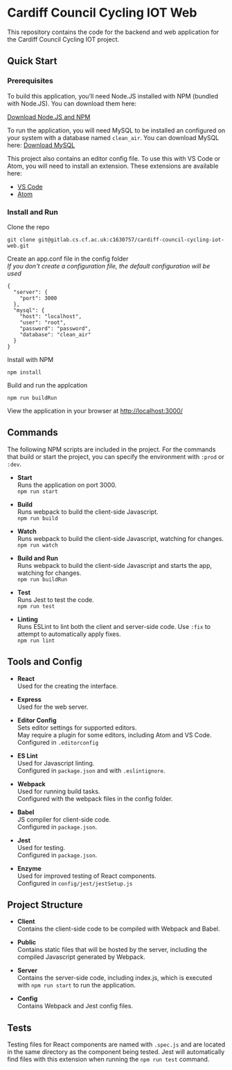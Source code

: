 # Cardiff Council Cycling IOT Web

This repository contains the code for the backend and web application for the Cardiff Council Cycling IOT project.

## Quick Start

### Prerequisites

To build this application, you'll need Node.JS installed with NPM (bundled with Node.JS). You can download them here:

[Download Node.JS and NPM](https://nodejs.org/en/)

To run the application, you will need MySQL to be installed an configured on your system with a database named `clean_air`. You can download MySQL here:
[Download MySQL](https://dev.mysql.com/downloads/windows/installer/)

This project also contains an editor config file. To use this with VS Code or Atom, you will need to install an extension. These extensions are available here:  

* [VS Code](https://marketplace.visualstudio.com/items?itemName=editorconfig.editorconfig)
* [Atom](https://atom.io/packages/editorconfig)

### Install and Run

Clone the repo  
```
git clone git@gitlab.cs.cf.ac.uk:c1630757/cardiff-council-cycling-iot-web.git
```

Create an app.conf file in the config folder  
_If you don't create a configuration file, the default configuration will be used_
```
{
  "server": {
    "port": 3000
  },
  "mysql": {
    "host": "localhost",
    "user": "root",
    "password": "password",
    "database": "clean_air"
  }
}
```

Install with NPM  
```
npm install
```

Build and run the applcation  
```
npm run buildRun
```

View the application in your browser at [http://localhost:3000/](http://localhost:3000/)

## Commands

The following NPM scripts are included in the project. For the commands that build or start the project, you can specify the environment with `:prod` or `:dev`.  

* **Start**  
  Runs the application on port 3000.  
  `npm run start`

* **Build**  
  Runs webpack to build the client-side Javascript.  
  `npm run build`  

* **Watch**  
  Runs webpack to build the client-side Javascript, watching for changes.  
  `npm run watch`  

* **Build and Run**  
  Runs webpack to build the client-side Javascript and starts the app, watching for changes.  
  `npm run buildRun`

* **Test**  
  Runs Jest to test the code.  
  `npm run test`

* **Linting**  
  Runs ESLint to lint both the client and server-side code. Use `:fix` to attempt to automatically apply fixes.  
  `npm run lint`  

## Tools and Config

* **React**  
  Used for the creating the interface.

* **Express**  
  Used for the web server.

* **Editor Config**  
  Sets editor settings for supported editors.  
  May require a plugin for some editors, including Atom and VS Code.  
  Configured in `.editorconfig`

* **ES Lint**  
  Used for Javascript linting.  
  Configured in `package.json` and with `.eslintignore`.

* **Webpack**  
  Used for running build tasks.  
  Configured with the webpack files in the config folder.

* **Babel**  
  JS compiler for client-side code.  
  Configured in `package.json`.

* **Jest**  
  Used for testing.  
  Configured in `package.json`.

* **Enzyme**  
  Used for improved testing of React components.  
  Configured in `config/jest/jestSetup.js`

## Project Structure

* **Client**  
  Contains the client-side code to be compiled with Webpack and Babel.

* **Public**  
  Contains static files that will be hosted by the server, including the compiled Javascript generated by Webpack.

* **Server**  
  Contains the server-side code, including index.js, which is executed with `npm run start` to run the application.

* **Config**  
  Contains Webpack and Jest config files.

## Tests

Testing files for React components are named with `.spec.js` and are located in the same directory as the component being tested. Jest will automatically find files with this extension when running the `npm run test` command.
